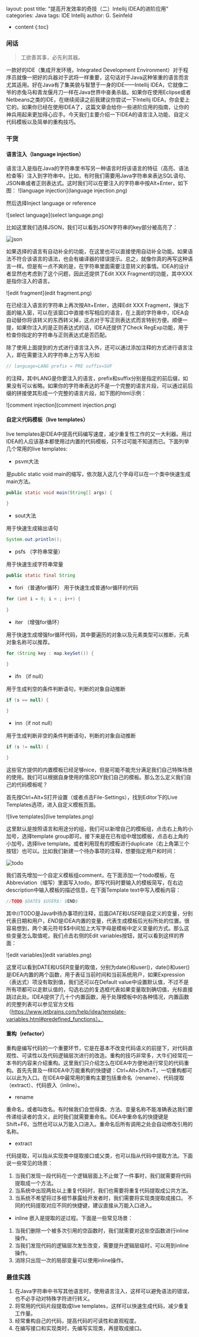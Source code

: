 layout: post
title:  "提高开发效率的奇技（二）Intellij IDEA的进阶应用"
categories: Java
tags:  IDE Intellij
author: G. Seinfeld

* content
{:toc}

### 闲话
> 工欲善其事，必先利其器。

一款好的IDE（集成开发环境，Integrated Development Environment）对于程序员就像一把好的兵器对于武将一样重要，这句话对于Java这种笨重的语言而言尤其适用。好在Java有了集美貌与智慧于一身的IDE——Intellij IDEA，它就像二爷的赤兔马和青龙偃月刀一样在Java世界中奋勇杀敌。如果你在使用Eclipse或者Netbeans之类的IDE，在继续阅读之前我建议你尝试一下Intellij IDEA，你会爱上它的。如果你已经在使用IDEA了，这篇文章会给你一些进阶应用的指南，让你的神兵用起来更加得心应手。今天我们主要介绍一下IDEA的语言注入功能、自定义代码模板以及简单的重构技巧。

### 干货
#### 语言注入（language injection）
语言注入是指在Java的字符串里书写另一种语言时将该语言的特征（高亮、语法检查等）注入到字符串中。比如，有时我们需要用Java字符串来表达SQL语句、JSON串或者正则表达式。这时我们可以在要注入的字符串中按Alt+Enter，如下图：
![language injection](language injection.png)

然后选择Inject language or reference

![select language](select language.png)

比如这里我们选择JSON，我们可以看到JSON字符串的key部分被高亮了：

![json](json.png)

如果选择的语言有自动补全的功能，在这里也可以直接使用自动补全功能。如果语法不符合该语言的语法，也会有编译器的错误提示。总之，就像你真的再写这种语言一样。但是有一点不爽的是，在字符串里面需要注意转义的事情。IDEA的设计者显然也考虑到了这个问题，因此还提供了Edit XXX Fragment的功能，其中XXX是指你注入的语言。

![edit fragment](edit fragment.png)

在已经注入语言的字符串上再次按Alt+Enter，选择Edit XXX Fragment，弹出下面的输入窗，可以在该窗口中直接书写相应的语言，在上面的字符串中，IDEA会自动替你将该转义的东西转义掉，这点对于写正则表达式而言特别方便。顺便一提，如果你注入的是正则表达式的话，IDEA还提供了Check RegExp功能，用于检查你指定的字符串与正则表达式是否匹配。

除了使用上面提到的方式进行语言注入外，还可以通过添加注释的方式进行语言注入，即在需要注入的字符串上方写入形如
```java
// language=LANG prefix = PRE suffix=SUF
```
的注释，其中LANG是你要注入的语言，prefix和suffix分别是指定的前后缀，如果没有可以省略。如果你的字符串表达的不是一个完整的语言片段，可以通过前后缀的拼接使其形成一个完整的语言片段，如下图的html示例：

![comment injection](comment injection.png)

#### 自定义代码模板（live templates）

live templates是IDEA中提高代码编写速度，减少重复性工作的又一大利器。用过IDEA的人应该基本都使用过内置的代码模板，只不过可能不知道而已。下面列举几个常用的live templates:

- psvm大法

是public static void main的缩写，依次敲入这几个字母可以在一个类中快速生成main方法。

```java
public static void main(String[] args) {
        
}
```

- sout大法

用于快速生成输出语句
```java
System.out.println();
```

- psfs （字符串常量）

用于快速生成字符串常量
```java
public static final String
```

- fori （普通for循环）
用于快速生成普通for循环的代码

```java
for (int i = 0; i < ; i++) {
            
}
```

- iter  （增强for循环）

用于快速生成增强for循环代码，其中要遍历的对象以及元素类型可以推断，元素对象名称可以推荐。

```java
for (String key : map.keySet()) {
            
}
```

- ifn （if null）

用于生成判空的条件判断语句，判断的对象自动推断

```java
if (s == null) {

}
```

- inn（if not null）

用于生成判断非空的条件判断语句，判断的对象自动推断
```java
if (s != null) {

}
```

这些官方提供的内置模板已经足够nice，但是可能不能充分满足我们自己特殊场景的使用。我们可以根据自身使用的情况DIY我们自己的模板。那么怎么定义我们自己的代码模板呢？

首先按Ctrl+Alt+S打开设置（或者点击File-Settings），找到Editor下的Live Templates选项，进入自定义模板页面。

![live templates](live templates.png)

这里默认是按照语言和用途分的组，我们可以新增自己的模板组，点击右上角的小加号，选择template group即可。接下来是在已有组中增加模板，点击右上角的小加号，选择live template。或者利用现有的模板进行duplicate（右上角第三个按钮）也可以。比如我们新建一个待办事项的注释，想要指定用户和时间：

![todo](todo.png)

我们首先增加一个自定义模板组comment，在下面添加一个todo模板，在Abbreviation（缩写）里面写入todo，即写代码时要输入的模板简写，在右边description中输入模板的描述信息，在下面Template text中写入模板内容：

```java
//TODO $DATE$ $USER$: $END$
```

其中//TODO是Java中待办事项的注释，后面$DATE$和$USER$是自定义的变量，分别代表日期和用户，$END$是IDEA内置的变量，代表生成模板后光标所处的位置。很容易想到，两个美元符号$$中间加上大写字母是模板中定义变量的方式。那么这些变量怎么取值呢，我们点击右侧的Edit variables按钮，就可以看到这样的界面：

![edit variables](edit variables.png)

这里可以看到DATE和USER变量的取值，分别为date()和user()，date()和user()是IDEA内置的两个函数，用于表征当前时间和当前系统用户，如果Expression（表达式）项没有取到值，我们还可以在Default value中设置默认值，不过不是所有项都可以走默认值的，勾选右边的复选框代表如果变量取到确切值，光标直接跳过此处。IDEA提供了几十个内置函数，用于处理模板中的各种情况，内置函数的完整列表可以参见官方文档（https://www.jetbrains.com/help/idea/template-variables.html#predefined_functions）。

#### 重构（refactor）

重构是编写代码的一个重要环节，它是在基本不改变代码语义的前提下，对代码直观性、可读性以及代码逻辑层次进行的改造。重构的技巧非常多，大牛们经常花一本书的内容来介绍重构。这里我们只介绍怎么在IDEA中方便地进行常见的代码重构。首先先普及一样IDEA中万能重构的快捷键：Ctrl+Alt+Shift+T，一切重构都可以以此为入口。在IDEA中最常用的重构主要包括重命名（rename）、代码提取（extract）、代码嵌入（inline）。

- rename

重命名，或者叫改名。有时候我们会觉得类、方法、变量名称不能准确表达我们要传递给读者的含义，此时我们就需要重命名。IDEA中重命名的快捷键是Shift+F6，当然也可以从万能入口进入。重命名后所有调用之处会自动修改引用的名称。

- extract

代码提取，可以指从实现类中提取接口或父类，也可以指从代码中提取方法。下面说一些常见的场景：
1. 当我们发现一段代码在一个逻辑层面上不止做了一件事时，我们就需要将代码提取成一个方法。
2. 当系统中出现两处以上重复代码时，我们也需要将重复代码提取成公共方法。
3. 当系统不希望将过多细节暴露给开发者时，我们需要将实现类提取成接口。
不同的代码提取对应不同的快捷键，建议直接从万能入口进入。

- inline
嵌入是提取的逆过程。下面是一些常见场景：
1. 当我们删除一个被多次引用的空函数时，我们就需要对这些空函数进行inline操作。
2. 当我们发现代码的逻辑层次发生改变，需要提升逻辑层级时，可以用到inline操作。
3. 消除只出现一次的局部变量可以使用inline操作。

### 最佳实践
1. 在Java字符串中书写其他语言时，使用语言注入，这样可以避免语法的错误，也不必手动对特殊字符进行转义。
2. 将常用的代码片段提取成live templates，这样可以快速生成代码，减少重复工作量。
3. 经常重构自己的代码，提高代码的可读性和直观程度。
4. 在编写接口和实现类时，先编写实现类，再提取成接口。

